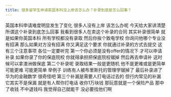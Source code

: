 ```yaml
---
title: 很多留学生申请英国本科没上岸该怎么办？补录到底是怎么回事？
---
```

英国本科申请难度明显发生了变化
很多人没有上岸
该怎么办呢
今天给大家讲清楚
所谓这个补录到底怎么回事
我看到很多人在卖这个补录的合同
其实补录很简单
就是如果你英国本科
所有学校都没有录取
然后你挨个致电学校
你询问他哪个专业没有招满
那么如果对方没有招满
你又满足这个要求
你就通过补录的方式去提交
这有三个注意事项
各位一定要听完
第一个你必须是没有offer的情况下
才可以申请补录
如果你录了你的保底院校
你就得承担把保底院校锯掉
然后再去申请补
这时候可以拿澳洲做保底
第二个补录呢
录取结果一般是更随机
他不是更难或是更简单
可能更难
可能更简单
举例子
训练有人被布里斯托的管理学锯掉了
最后补录进了华为的金融数学
很奇怪吧
第三个补漏是需要人打电话过去的
但行内常见的补漏
它其实不是保漏
就是有人帮你打电话
收你1万块钱
那玩意就是一个保险产品
那中了收钱
不中退钱吗
我觉得自己就能干
没必要找他们啊
